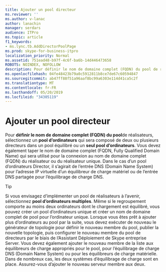 ```yaml
---
title: Ajouter un pool directeur
ms.reviewer: ''
ms.author: v-lanac
author: lanachin
manager: serdars
audience: ITPro
ms.topic: article
f1_keywords:
- ms.lync.tb.AddDirectorPoolPage
ms.prod: skype-for-business-itpro
localization_priority: Normal
ms.assetid: 751ead48-b97f-4c6f-ba6b-14d446473658
ROBOTS: NOINDEX, NOFOLLOW
description: Pour définir le nom de domaine complet (FQDN) du pool de réalisateurs, sélectionnez un pool d’ordinateurs qui sera composé de deux ou plusieurs directeurs dans un pool équilibré ou un seul pool d’ordinateurs. Vous devez également taper le nom de domaine complet (FQDN, Fully Qualified Domain Name) qui sera utilisé pour la connexion au nom de domaine complet (FQDN) du réalisateur ou du réalisateur unique. Dans le cas d’un pool d’ordinateurs Director, il s’agirait de l’entrée DNS (Domain Name System) pour l’adresse IP virtuelle d’un équilibreur de charge matériel ou de l’entrée DNS partagée pour l’équilibrage de charge DNS.
ms.openlocfilehash: 04fe48423b79a0c5912811b8ce7de67c60594847
ms.sourcegitcommit: ab47ff88f51a96aaf8bc99a6303e114d41ca5c2f
ms.translationtype: MT
ms.contentlocale: fr-FR
ms.lasthandoff: 05/20/2019
ms.locfileid: "34305119"
---
```

# <a name="add-director-pool"></a>Ajouter un pool directeur
 
Pour **définir le nom de domaine complet (FQDN) du pool**de réalisateurs, sélectionnez un **pool d’ordinateurs** qui sera composé de deux ou plusieurs directeurs dans un pool équilibré ou un **seul pool d’ordinateurs**. Vous devez également taper le nom de domaine complet (FQDN, Fully Qualified Domain Name) qui sera utilisé pour la connexion au nom de domaine complet (FQDN) du réalisateur ou du réalisateur unique. Dans le cas d’un pool d’ordinateurs Director, il s’agirait de l’entrée DNS (Domain Name System) pour l’adresse IP virtuelle d’un équilibreur de charge matériel ou de l’entrée DNS partagée pour l’équilibrage de charge DNS.
  
> [!TIP]
> Si vous envisagez d’implémenter un pool de réalisateurs à l’avenir, sélectionnez **pool d’ordinateurs multiples**. Même si le regroupement comporte au moins deux ordinateurs dont le chargement est équilibré, vous pouvez créer un pool d’ordinateurs unique et créer un nom de domaine complet de pool pour l’ordinateur unique. Lorsque vous êtes prêt à ajouter plus d’ordinateurs au pool par la suite, vous devez exécuter de nouveau le générateur de topologie pour définir le nouveau membre du pool, publier la nouvelle topologie, puis configurer le nouveau membre du pool de directeurs par le biais de l’Assistant Déploiement de Skype entreprise Server. Vous devez également ajouter le nouveau membre de la liste aux équilibreurs de charge appropriés pour le pool, pour l’équilibrage de charge DNS (Domain Name System) ou pour les équilibreurs de charge matérielle. Dans de nombreux cas, les deux systèmes d’équilibrage de charge sont en place. Assurez-vous d’ajouter le nouveau serveur membre aux deux. 
  

